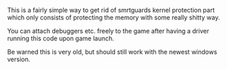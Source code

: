 This is a fairly simple way to get rid of smrtguards kernel protection part which only consists of protecting the memory with some really shitty way.

You can attach debuggers etc. freely to the game after having a driver running this code upon game launch.

Be warned this is very old, but should still work with the newest windows version.
